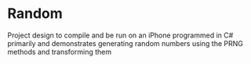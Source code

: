 # Random
Project design to compile and be run on an iPhone programmed in C# primarily and demonstrates generating random numbers using the PRNG methods and transforming them
